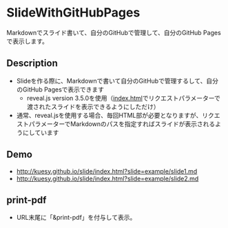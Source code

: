 # SlideWithGitHubPages
Markdownでスライド書いて、自分のGitHubで管理して、自分のGitHub Pagesで表示します。

## Description
- Slideを作る際に、Markdownで書いて自分のGitHubで管理するして、自分のGitHub Pagesで表示できます
  - reveal.js version 3.5.0を使用（[index.html](https://raw.githubusercontent.com/hakimel/reveal.js/a6ecbfa73272977d04e107f878a6afbfd17c6869/index.html)でリクエストパラメーターで渡されたスライドを表示できるようにしただけ）
- 通常、reveal.jsを使用する場合、毎回HTML部が必要となりますが、リクエストパラメーターでMarkdownのパスを指定すればスライドが表示されるようにしています

## Demo
- http://kuesy.github.io/slide/index.html?slide=example/slide1.md
- http://kuesy.github.io/slide/index.html?slide=example/slide2.md

## print-pdf
- URL末尾に「&print-pdf」を付与して表示。
